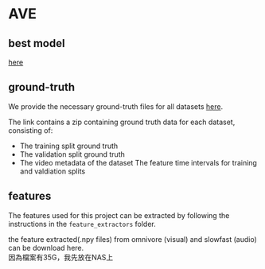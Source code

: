 # AVE

## best model
[here](https://drive.google.com/drive/folders/1ze6FTZu1OS6SbSW0xy8UBus9NQ0bxPXs?usp=sharing)

## ground-truth
We provide the necessary ground-truth files for all datasets [here](https://drive.google.com/drive/folders/1rPTiH5uPqxQ_wgvUixmBHHYl2J_ATSgL?usp=sharing).

The link contains a zip containing ground truth data for each dataset, consisting of:

- The training split ground truth
- The validation split ground truth
- The video metadata of the dataset
The feature time intervals for training and valdiation splits

## features
The features used for this project can be extracted by following the instructions in the `feature_extractors` folder.  

the feature extracted(.npy files) from omnivore (visual) and slowfast (audio) can be download here.  
因為檔案有35G，我先放在NAS上


